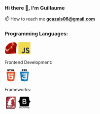 ### Hi there 👋, I'm Guillaume

<p dir="auto"><g-emoji class="g-emoji" alias="mailbox" fallback-src="https://github.githubassets.com/images/icons/emoji/unicode/1f4eb.png">📫</g-emoji> How to reach me <strong><a href="mailto:gcazals06@gmail.com">gcazals06@gmail.com</a></strong></p>


<h3 align="left" dir="auto"><a id="user-content-programming-languages" class="anchor" aria-hidden="true" href="#programming-languages"></a>Programming Languages:</h3>

 [<img src="https://raw.githubusercontent.com/devicons/devicon/master/icons/ruby/ruby-original.svg" alt="ruby" width="40" height="40" style="max-width: 100%;">](https://www.ruby-lang.org/en/)   [<img src="https://raw.githubusercontent.com/devicons/devicon/master/icons/javascript/javascript-original.svg" alt="javascript" width="40" height="40" style="max-width: 100%;">](https://developer.mozilla.org/en-US/docs/Web/JavaScript)

Frontend Development:

 [<img src="https://raw.githubusercontent.com/devicons/devicon/master/icons/html5/html5-original-wordmark.svg" alt="html5" width="40" height="40" style="max-width: 100%;">](https://www.w3.org/html/)  [<img src="https://raw.githubusercontent.com/devicons/devicon/master/icons/css3/css3-original-wordmark.svg" alt="css3" width="40" height="40" style="max-width: 100%;">](https://www.w3schools.com/css/)

Frameworks:

 [<img src="https://raw.githubusercontent.com/devicons/devicon/master/icons/rails/rails-original-wordmark.svg" alt="rails" width="40" height="40" style="max-width: 100%;">](https://rubyonrails.org)  [<img src="https://raw.githubusercontent.com/devicons/devicon/master/icons/bootstrap/bootstrap-plain-wordmark.svg" alt="bootstrap" width="40" height="40" style="max-width: 100%;">](https://getbootstrap.com)

<!--
**grgatzby/grgatzby** is a ✨ _special_ ✨ repository because its `README.md` (this file) appears on your GitHub profile.

Here are some ideas to get you started:

- 🔭 I’m currently working on ...
- 🌱 I’m currently learning ...
- 👯 I’m looking to collaborate on ...
- 🤔 I’m looking for help with ...
- 💬 Ask me about ...
- 📫 How to reach me: ...
- 😄 Pronouns: ...
- ⚡ Fun fact: ...
-->
